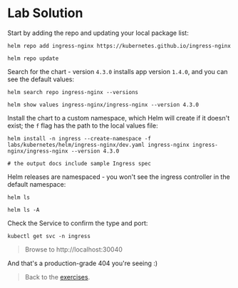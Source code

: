 # Lab Solution

Start by adding the repo and updating your local package list:

```
helm repo add ingress-nginx https://kubernetes.github.io/ingress-nginx

helm repo update
```

Search for the chart - version `4.3.0` installs app version `1.4.0`, and you can see the default values:

```
helm search repo ingress-nginx --versions

helm show values ingress-nginx/ingress-nginx --version 4.3.0
```

Install the chart to a custom namespace, which Helm will create if it doesn't exist; the `f` flag has the path to the local values file:

```
helm install -n ingress --create-namespace -f labs/kubernetes/helm/ingress-nginx/dev.yaml ingress-nginx ingress-nginx/ingress-nginx --version 4.3.0

# the output docs include sample Ingress spec
```

Helm releases are namespaced - you won't see the ingress controller in the default namespace:

```
helm ls

helm ls -A
```

Check the Service to confirm the type and port:

```
kubectl get svc -n ingress
```

> Browse to http://localhost:30040

And that's a production-grade 404 you're seeing :)

> Back to the [exercises](README.md).